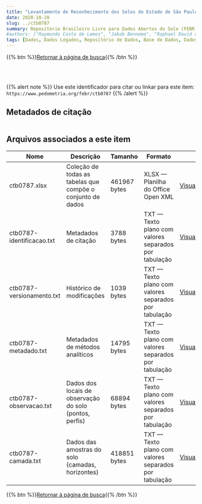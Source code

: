 ```yaml
---
title: "Levantamento de Reconhecimento dos Solos do Estado de São Paulo (Contribuição à Carta de Solos do Brasil)"
date: 2020-10-28
slug: ../ctb0787
summary: Repositório Brasileiro Livre para Dados Abertos do Solo (FEBR) | A febre dos dados de solo no Brasil
#authors: ["Raymundo Costa de Lemos", "Jakob Bennema", "Raphael David dos Santos", "Jorge Olmos Iturri", "Raul Suarez Inclan Luzberto Achâ Panoso", "Waldemar Mendes", "José de Oliveira Melo", "Clotârio Olivier da Silveiva;Luzberto Achâ Panoso", "Marcelo Nunes Camargo", "Herodoto da Costa Barros", "José Leôncio Drumond", "Gerardo Sepulveda Gondim", "Flávio Garcia de Freitas", "Nathaniel Bloomfield", "Luiz Gonzaga de Oliveira Carvalho", "Leandro Vettori", "Adalgiso Gallotti Kehrig", "Fernando Ramos", "Tasso Paes de Figueiredo", "Ary Coelho da Silva Ruth Andrada Leal Johas", "Maria Amelia de Morais Duriez", "José Almeida da Silva"]
tags: [Dados, Dados Legados, Repositório de Dados, Base de Dados, Dados Abertos]
---
```


<style>
div.alert > div {
    font-size: 0.8rem;
}
</style>

{{% btn %}}<a href="/febr/buscar/">Retornar à página de busca</a>{{% /btn %}}

<br>
<br>

{{% alert note %}}
Use este identificador para citar ou linkar para este item: `https://www.pedometria.org/febr/ctb0787`
{{% /alert %}}

## Metadados de citação

<table>
<!-- Fonte: https://gist.github.com/jfreels/6814721 -->
<script src="https://d3js.org/d3.v3.min.js" charset="utf-8"></script>
<script type='text/javascript' src='/febr/buscar/script.js'></script>
<script type='text/javascript'>
  d3.tsv('ctb0787-identificacao.txt',function (data) {
    var columns = ['campo', 'valor']
    tabulate(data, columns)
  })
</script>
</table>

## Arquivos associados a este item

<table style="width:100%">
  <thead>
    <tr>
      <th>Nome</th>
      <th>Descrição</th>
      <th>Tamanho</th>
      <th>Formato</th>
      <th></th>
    </tr>
  </thead>
  <tbody>
    <tr>
      <td>ctb0787.xlsx</td>
      <td>Coleção de todas as tabelas que compõe o conjunto de dados</td>
      <td>461967 bytes</td>
      <td>XLSX — Planilha do Office Open XML</td>
      <td><a href="https://cloud.utfpr.edu.br/index.php/s/Df6dhfzYJ1DDeso/download?path=%2Fctb0787&files=ctb0787.xlsx" class="btn btn-primary btn-block" role="button">Visualizar/Abrir</a></td>
    </tr>
    <tr>
      <td>ctb0787-identificacao.txt</td>
      <td>Metadados de citação</td>
      <td>3788 bytes</td>
      <td>TXT — Texto plano com valores separados por tabulação</td>
      <td><a href="https://cloud.utfpr.edu.br/index.php/s/Df6dhfzYJ1DDeso/download?path=%2Fctb0787&files=ctb0787-identificacao.txt" class="btn btn-primary btn-block" role="button">Visualizar/Abrir</a></td>
    </tr>
    <tr>
      <td>ctb0787-versionamento.txt</td>
      <td>Histórico de modificações</td>
      <td>1039 bytes</td>
      <td>TXT — Texto plano com valores separados por tabulação</td>
      <td><a href="https://cloud.utfpr.edu.br/index.php/s/Df6dhfzYJ1DDeso/download?path=%2Fctb0787&files=ctb0787-versionamento.txt" class="btn btn-primary btn-block" role="button">Visualizar/Abrir</a></td>
    </tr>
    <tr>
      <td>ctb0787-metadado.txt</td>
      <td>Metadados de métodos analíticos</td>
      <td>14795 bytes</td>
      <td>TXT — Texto plano com valores separados por tabulação</td>
      <td><a href="https://cloud.utfpr.edu.br/index.php/s/Df6dhfzYJ1DDeso/download?path=%2Fctb0787&files=ctb0787-metadado.txt" class="btn btn-primary btn-block" role="button">Visualizar/Abrir</a></td>
    </tr>
    <tr>
      <td>ctb0787-observacao.txt</td>
      <td>Dados dos locais de observação do solo (pontos, perfis)</td>
      <td>68894 bytes</td>
      <td>TXT — Texto plano com valores separados por tabulação</td>
      <td><a href="https://cloud.utfpr.edu.br/index.php/s/Df6dhfzYJ1DDeso/download?path=%2Fctb0787&files=ctb0787-observacao.txt" class="btn btn-primary btn-block" role="button">Visualizar/Abrir</a></td>
    </tr>
    <tr>
      <td>ctb0787-camada.txt</td>
      <td>Dados das amostras do solo (camadas, horizontes)</td>
      <td>418851 bytes</td>
      <td>TXT — Texto plano com valores separados por tabulação</td>
      <td><a href="https://cloud.utfpr.edu.br/index.php/s/Df6dhfzYJ1DDeso/download?path=%2Fctb0787&files=ctb0787-camada.txt" class="btn btn-primary btn-block" role="button">Visualizar/Abrir</a></td>
    </tr>
  </tbody>
</table>

{{% btn %}}<a href="/febr/buscar/">Retornar à página de busca</a>{{% /btn %}}
